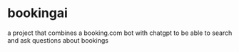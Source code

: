 # bookingai
a project that combines a booking.com bot with chatgpt to be able to search and ask questions about bookings
